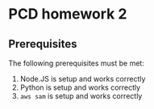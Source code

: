 # PCD homework 2

## Prerequisites

The following prerequisites must be met:
1. Node.JS is setup and works correctly
1. Python is setup and works correctly
1. `aws sam` is setup and works correctly
